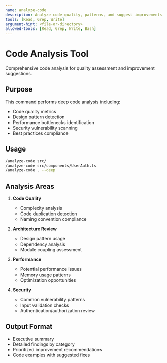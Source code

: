 ```yaml
---
name: analyze-code
description: Analyze code quality, patterns, and suggest improvements
tools: [Read, Grep, Write]
argument-hint: <file-or-directory>
allowed-tools: [Read, Grep, Write, Bash]
---
```


# Code Analysis Tool

Comprehensive code analysis for quality assessment and improvement suggestions.

## Purpose

This command performs deep code analysis including:
- Code quality metrics
- Design pattern detection
- Performance bottlenecks identification
- Security vulnerability scanning
- Best practices compliance

## Usage

```bash
/analyze-code src/
/analyze-code src/components/UserAuth.ts
/analyze-code . --deep
```

## Analysis Areas

1. **Code Quality**
   - Complexity analysis
   - Code duplication detection
   - Naming convention compliance

2. **Architecture Review**
   - Design pattern usage
   - Dependency analysis
   - Module coupling assessment

3. **Performance**
   - Potential performance issues
   - Memory usage patterns
   - Optimization opportunities

4. **Security**
   - Common vulnerability patterns
   - Input validation checks
   - Authentication/authorization review

## Output Format

- Executive summary
- Detailed findings by category
- Prioritized improvement recommendations
- Code examples with suggested fixes
